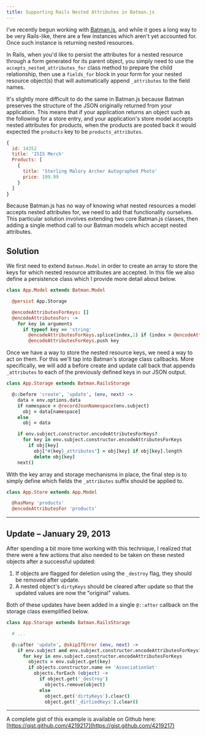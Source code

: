 ```yaml
---
title: Supporting Rails Nested Attributes in Batman.js
---
```


I've recently begun working with [Batman.js](http://batmanjs.org), and while it goes a long way to be very Rails-like, there are a few instances which aren't yet accounted for. Once such instance is returning nested resources.

In Rails, when you'd like to persist the attributes for a nested resource through a form generated for its parent object, you simply need to use the `accepts_nested_attributes_for` class method to prepare the child relationship, then use a `fields_for` block in your form for your nested resource object(s) that will automatically append `_attributes` to the field names.

It's slightly more difficult to do the same in Batman.js because Batman  preserves the structure of the JSON originally returned from your application. This means that if your application returns an object such as the following for a store entry, and your application's store model accepts nested attributes for products, when the products are posted back it would expected the `products` key to be `products_attributes`.

``` javascript
{
  id: 14352
  title: 'ISIS Merch'
  Products: [
    {
      title: 'Sterling Malory Archer Autographed Photo'
      price: 199.99
    }
  ]
}
```

Because Batman.js has no way of knowing what nested resources a model accepts nested attributes for, we need to add that functionality ourselves. This particular solution involves extending two core Batman.js classes, then adding a single method call to our Batman models which accept nested attributes.

## Solution

We first need to extend `Batman.Model` in order to create an array to store the keys for which nested resource attributes are accepted. In this file we also define a persistence class which I provide more detail about below.

``` coffeescript
class App.Model extends Batman.Model

  @persist App.Storage

  @encodeAttributesForKeys: []
  @encodeAttributesFor: ->
    for key in arguments
      if typeof key == 'string'
        @encodeAttributesForKeys.splice(index,1) if (index = @encodeAttributesForKeys.indexOf(key)) > 0
        @encodeAttributesForKeys.push key
```

Once we have a way to store the nested resource keys, we need a way to act on them. For this we'll tap into Batman's storage class callbacks. More specifically, we will add a before create and update call back that appends `_attributes` to each of the previously defined keys in our JSON output.

``` coffeescript
class App.Storage extends Batman.RailsStorage

  @::before 'create', 'update', (env, next) ->
    data = env.options.data
    if namespace = @recordJsonNamespace(env.subject)
      obj = data[namespace]
    else
      obj = data

    if env.subject.constructor.encodeAttributesForKeys?
      for key in env.subject.constructor.encodeAttributesForKeys
        if obj[key]
          obj["#{key}_attributes"] = obj[key] if obj[key].length
          delete obj[key]
    next()
```

With the key array and storage mechanisms in place, the final step is to simply define which fields the `_attributes` suffix should be applied to.

``` coffeescript
class App.Store extends App.Model

  @hasMany 'products'
  @encodeAttributesFor 'products'
```

----------

## Update – January 29, 2013

After spending a bit more time working with this technique, I realized that there were a few actions that also needed to be taken on these nested objects after a successful updated:

1. If objects are flagged for deletion using the `_destroy` flag, they should be removed after update.
2. A nested object's `dirtyKeys` should be cleared after update so that the updated values are now the "original" values.

Both of these updates have been added in a single `@::after` callback on the storage class exemplified below.

``` coffeescript
class App.Storage extends Batman.RailsStorage

  # ...

  @::after 'update', @skipIfError (env, next) ->
    if env.subject and env.subject.constructor.encodeAttributesForKeys?
      for key in env.subject.constructor.encodeAttributesForKeys
        objects = env.subject.get(key)
        if objects.constructor.name == 'AssociationSet'
          objects.forEach (object) ->
            if object.get('_destroy')
              objects.remove(object) 
            else
              object.get('dirtyKeys').clear()
              object.get('_dirtiedKeys').clear()
```

----------

A complete gist of this example is available on Github here: [https://gist.github.com/4219217](https://gist.github.com/4219217)